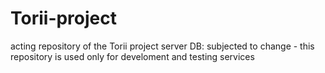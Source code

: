 # Torii-project

acting repository of the Torii project server DB:
subjected to change - this repository is used only for develoment and testing services
